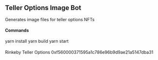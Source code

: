 ## Teller Options Image Bot

Generates image files for teller options NFTs 




#### Commands 

yarn install 
yarn build 
yarn start 




####

Rinkeby Teller Options 
0xf560000371595a1c786e96b9d9ae21a5147dba31 